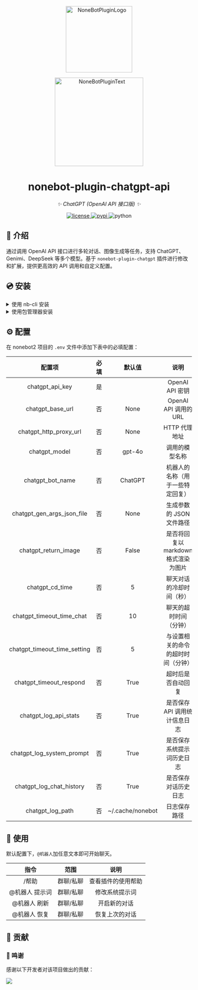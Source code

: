 <div align="center">
  <a href="https://v2.nonebot.dev/store"><img src="https://github.com/A-kirami/nonebot-plugin-template/blob/resources/nbp_logo.png" width="180" height="180" alt="NoneBotPluginLogo"></a>
  <br>
  <p><img src="https://github.com/A-kirami/nonebot-plugin-template/blob/resources/NoneBotPlugin.svg" width="240" alt="NoneBotPluginText"></p>
</div>

<div align="center">

# nonebot-plugin-chatgpt-api

_✨ ChatGPT (OpenAI API 接口版) ✨_

<a href="./LICENSE">
    <img src="https://img.shields.io/github/license/SanJerry007/nonebot-plugin-chatgpt-api.svg" alt="license">
</a>
<a href="https://pypi.python.org/pypi/nonebot-plugin-chatgpt-api">
    <img src="https://img.shields.io/pypi/v/nonebot-plugin-chatgpt-api.svg" alt="pypi">
</a>
<img src="https://img.shields.io/badge/python-3.8+-blue.svg" alt="python">

</div>

## 📖 介绍

通过调用 OpenAI API 接口进行多轮对话、图像生成等任务，支持 ChatGPT、Genimi、DeepSeek 等多个模型。基于 `nonebot-plugin-chatgpt` 插件进行修改和扩展，提供更高效的 API 调用和自定义配置。

## 💿 安装

<details>
<summary>使用 nb-cli 安装</summary>
在 nonebot2 项目的根目录下打开命令行，输入以下指令即可安装：

    nb plugin install nonebot-plugin-chatgpt-api

</details>

<details>
<summary>使用包管理器安装</summary>
在 nonebot2 项目的插件目录下，打开命令行，根据你使用的包管理器，输入相应的安装命令：

<details>
<summary>pip</summary>

    pip install nonebot-plugin-chatgpt-api

</details>
<details>
<summary>pdm</summary>

    pdm add nonebot-plugin-chatgpt-api

</details>
<details>
<summary>poetry</summary>

    poetry add nonebot-plugin-chatgpt-api

</details>
<details>
<summary>conda</summary>

    conda install nonebot-plugin-chatgpt-api

</details>

打开 nonebot2 项目的 `bot.py` 文件，在其中写入：

    nonebot.load_plugin('nonebot_plugin_chatgpt_api')

</details>

## ⚙️ 配置

在 nonebot2 项目的 `.env` 文件中添加下表中的必填配置：

|             配置项              | 必填 |       默认值        |           说明            |
|:----------------------------:|:--:|:----------------:|:-----------------------:|
|       chatgpt_api_key        | 是  |                  |      OpenAI API 密钥      |
|       chatgpt_base_url       | 否  |       None       |   OpenAI API 调用的 URL    |
|    chatgpt_http_proxy_url    | 否  |       None       |        HTTP 代理地址        |
|        chatgpt_model         | 否  |      gpt-4o      |         调用的模型名称         |
|       chatgpt_bot_name       | 否  |     ChatGPT      |    机器人的名称（用于一些特定回复）     |
|  chatgpt_gen_args_json_file  | 否  |       None       |     生成参数的 JSON 文件路径     |
|     chatgpt_return_image     | 否  |      False       | 是否将回复以 markdown 格式渲染为图片 |
|       chatgpt_cd_time        | 否  |        5         |      聊天对话的冷却时间（秒）       |
|  chatgpt_timeout_time_chat   | 否  |        10        |       聊天的超时时间（分钟）       |
| chatgpt_timeout_time_setting | 否  |        5         |    与设置相关的命令的超时时间（分钟）    |
|   chatgpt_timeout_respond    | 否  |       True       |        超时后是否自动回复        |
|    chatgpt_log_api_stats     | 否  |       True       |    是否保存 API 调用统计信息日志    |
|  chatgpt_log_system_prompt   | 否  |       True       |      是否保存系统提示词历史日志      |
|   chatgpt_log_chat_history   | 否  |       True       |       是否保存对话历史日志        |
|       chatgpt_log_path       | 否  | ~/.cache/nonebot |         日志保存路径          |

## 🎉 使用

默认配置下，`@机器人`加任意文本即可开始聊天。

|    指令    |  范围   |    说明     |
|:--------:|:-----:|:---------:|
|   /帮助    | 群聊/私聊 | 查看插件的使用帮助 |
| @机器人 提示词 | 群聊/私聊 |  修改系统提示词  |
| @机器人 刷新  | 群聊/私聊 |  开启新的对话   |
| @机器人 恢复  | 群聊/私聊 |  恢复上次的对话  |

## 🤝 贡献

### 🎉 鸣谢

感谢以下开发者对该项目做出的贡献：

<a href="https://github.com/SanJerry007/nonebot-plugin-chatgpt-api/graphs/contributors"> 
<img src="https://contrib.rocks/image?repo=SanJerry007/nonebot-plugin-chatgpt-api" /> 
</a>
